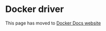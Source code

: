 # Docker driver

This page has moved to [Docker Docs website](https://docs.docker.com/build/building/drivers/docker)
